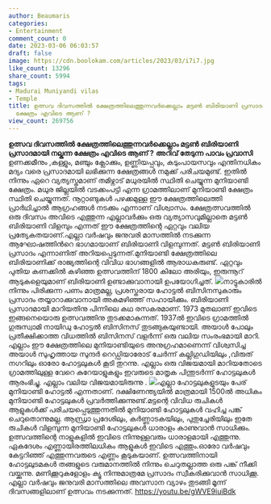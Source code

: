 ```yaml
---
author: Beaumaris
categories:
- Entertainment
comment_count: 0
date: 2023-03-06 06:03:57
draft: false
image: https://cdn.boolokam.com/articles/2023/03/i7i7.jpg
like_count: 13296
share_count: 5994
tags:
- Madurai Muniyandi vilas
- Temple
title: ഉത്സവ ദിവസത്തിൽ ക്ഷേത്രത്തിലെത്തുന്നവർക്കെല്ലാം മട്ടൺ ബിരിയാണി പ്രസാദമായി നല്കുന്ന
  ക്ഷേത്രം എവിടെ ആണ് ?
view_count: 269756
---
```


**ഉത്സവ ദിവസത്തിൽ ക്ഷേത്രത്തിലെത്തുന്നവർക്കെല്ലാം മട്ടൺ ബിരിയാണി പ്രസാദമായി നല്കുന്ന ക്ഷേത്രം എവിടെ ആണ് ?** **അറിവ് തേടുന്ന പാവം പ്രവാസി** ഉണക്കമീനും ,കള്ളും, മഞ്ചും ക്ലോക്കും, ഉണ്ണിയപ്പവും, കടുംപായസവും എന്തിനധികം മദ്യം വരെ പ്രസാദമായി ലഭിക്കുന്ന ക്ഷേത്രങ്ങള്‍ നമുക്ക് പരിചയമുണ്ട്. ഇതിൽ നിന്നും ഏറെ വ്യത്യസ്തമാണ് തമിഴ്നാട് മധുരയിൽ സ്ഥിതി ചെയ്യുന്ന മുനിയാണ്ടി ക്ഷേത്രം. മധുര ജില്ലയിൽ വടക്കംപട്ടി എന്ന ഗ്രാമത്തിലാണ് മുനിയാണ്ടി ക്ഷേത്രം സ്ഥിതി ചെയ്യുന്നത്. നൂറ്റാണ്ടുകൾ പഴക്കമുള്ള ഈ ക്ഷേത്രത്തിലെത്തി പ്രാർഥിച്ചാൽ ആഗ്രഹങ്ങൾ നടക്കും എന്നാണ് വിശ്വാസം. ക്ഷേത്രത്സവത്തിൽ ഒരു ദിവസം അവിടെ എത്തുന്ന എല്ലാവർക്കും ഒരു വ്യത്യാസവുമില്ലാതെ മട്ടൺ ബിരിയാണി വിളമ്പും എന്നത് ഈ ക്ഷേത്രത്തിന്റെ ഏറ്റവും വലിയ പ്രത്യേകതയാണ്.എല്ലാ വർഷവും ജനുവരി മാസത്തിൽ നടക്കുന്ന ആഘോഷത്തിന്‍റെ ഭാഗമായാണ് ബിരിയാണി വിളമ്പുന്നത്. മട്ടൺ ബിരിയാണി പ്രസാദം എന്നാണിത് അറിയപ്പെടുന്നത്.മുനിയാണ്ടി ക്ഷേത്രത്തിലെ ബിരിയാണിക്ക് രാജ്യത്തിന്റെ വിവിധ ഭാഗങ്ങളിൽ ആരാധകരുണ്ട്. ഏറ്റവും പുതിയ കണക്കിൽ കഴിഞ്ഞ ഉത്സവത്തിന് 1800 കിലോ അരിയും, ഇരുന്നൂറ് ആടുകളെയുമാണ് ബിരിയാണി ഉണ്ടാക്കുവാനായി ഉപയോഗിച്ചത്. ![](https://cdn.boolokam.com/articles/2023/03/i7i7.jpg)നാട്ടുകാരിൽ നിന്നും പിരിക്കുന്ന പണം മാത്രമല്ല, പ്രശസ്തരായ ഹോട്ടൽ ബിസിനസുകാരും പ്രസാദം തയ്യാറാക്കുവാനായി അകമഴിഞ്ഞ് സഹായിക്കും. ബിരിയാണി പ്രസാദമായി മാറിയതിനു പിന്നിലെ കഥ രസകരമാണ്. 1973 മുതലാണ് ഇവിടെ ഇങ്ങനെയൊരു ഉത്സവത്തിനു തുടക്കമാകുന്നത്. 1937ൽ ഇവിടെ ഗ്രാമത്തിൽ ഗുരുസ്വാമി നായിഡു ഹോട്ടൽ ബിസിനസ് തുടങ്ങുകയുണ്ടായി. അയാൾ പോലും പ്രതീക്ഷിക്കാത്ത വിധത്തിൽ ബിസിനസ് വളർന്ന് ഒരു വലിയ സംരംഭമായി മാറി. എല്ലാം ഈ ക്ഷേത്രത്തിലെ മുനിയാണ്ടിയുടെ അനുഗ്രഹമാണെന്ന് വിശ്വസിച്ച അയാൾ സുഹൃത്തായ സുന്ദർ റെഡ്ഡിയാരോട് ചേർന്ന് കല്ലിഗുഡിയിലും ,വിരുത് നഗറിലും ഓരോ ഹോട്ടലുകൾ കൂടി തുറന്നു. എല്ലാം ഒരു വിജയമായി മാറിയതോടെ ഗ്രാമത്തിലുള്ള വേറെ കുറേയാളുകളും ഇവരുടെ മാതൃക പിന്തുടർന്ന് ഹോട്ടലുകൾ ആരംഭിച്ചു. എല്ലാം വലിയ വിജയമായിരുന്നു . ![](https://cdn.boolokam.com/articles/2023/03/dqdfff-1-1024x575.jpg)എല്ലാ ഹോട്ടലുകളുടയും പേര് മുനിയാണ്ടി ഹോട്ടൽ എന്നതാണ്. ദക്ഷിണേന്ത്യയിൽ മാത്രമായി 1500ല്‍ അധികം മുനിയാണ്ടി ഹോട്ടലുകൾ പ്രവർത്തിക്കുന്നുണ്ട്.മട്ടന്റെ വിവിധ രുചികൾ ആളുകൾക്ക് പരിചയപ്പെടുത്തുന്നതിൽ മുനിയാണ്ടി ഹോട്ടലുകൾ വഹിച്ച പങ്ക് ചെറുതൊന്നുമല്ല. ആന്ധ്രാ പ്രദേശിലും, കർണ്ണാടകയിലും, പുതുച്ചേരിയിലും ഇതേ രുചികൾ വിളമ്പുന്ന മുനിയാണ്ടി ഹോട്ടലുകൾ ധാരാളം കാണുവാൻ സാധിക്കും. ഉത്സവത്തിന്റെ നാളുകളിൽ ഇവിടെ നിന്നുള്ളവരും ധാരാളമായി എത്തുന്നു. ഏകദേശം എണ്ണായിരത്തിലധികം ആളുകൾ ഇവിടെ എത്തും.ഓരോ വർഷവും കേട്ടറിഞ്ഞ് എത്തുന്നവരുടെ എണ്ണം കൂടുകയാണ്. ഉത്സവത്തിനായി ഹോട്ടലുടമകൾ തങ്ങളുടെ വരുമാനത്തിൽ നിന്നും ചെറുതല്ലാത്ത ഒരു പങ്ക് നീക്കി വയ്ക്കുന്നു. മണിക്കൂറുകളോളം ക്യൂ നിന്നുമാത്രമേ പ്രസാദം സ്വീകരിക്കുവാൻ സാധിക്കൂ. എല്ലാ വർഷവും ജനുവരി മാസത്തിലെ അവസാന വ്യാഴം തുടങ്ങി മൂന്ന് ദിവസങ്ങളിലാണ് ഉത്സവം നടക്കുന്നത്. https://youtu.be/gWVE9iuiBdk